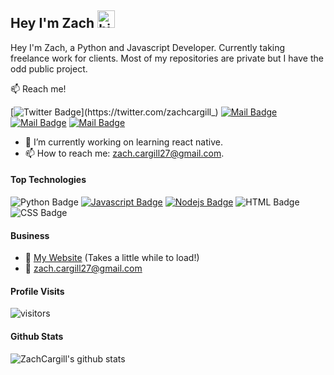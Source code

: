 ## Hey I'm Zach <img src="https://user-images.githubusercontent.com/1303154/88677602-1635ba80-d120-11ea-84d8-d263ba5fc3c0.gif" width="28px" alt="hi">

Hey I'm Zach, a Python and Javascript Developer. Currently taking freelance work for clients. Most of my repositories are private but I have the odd public project.

:mailbox: Reach me!

[![Twitter Badge](https://img.shields.io/badge/-@zachcargill_-1ca0f1?style=flat&labelColor=1ca0f1&logo=twitter&logoColor=white&link=https://twitter.com/zachcargill_)](https://twitter.com/zachcargill_) [![Mail Badge](https://img.shields.io/badge/-Sandal-e74c3c?style=flat&labelColor=e74c3c&logo=youtube&logoColor=white)](https://www.youtube.com/channel/UCKKHkFHz4UQKYulN3k7uliA) [![Mail Badge](https://img.shields.io/badge/-@zachcargill-e84393?style=flat&labelColor=e84393&logo=instagram&logoColor=white)](https://instagram.com/zachcargill) [![Mail Badge](https://img.shields.io/badge/-zachcargill-c0392b?style=flat&labelColor=c0392b&logo=gmail&logoColor=white)](mailto:zach.cargill27@gmail.com)

<!-- TODO: Add last video link -->

- 🔭 I’m currently working on learning react native.
- 📫 How to reach me: zach.cargill27@gmail.com.

#### Top Technologies

<!-- TODO: Make technologies links takes you to repositories -->

![Python Badge](https://img.shields.io/badge/-Python-4584b6?style=for-the-badge&labelColor=black&logo=python&logoColor=4584b6) [![Javascript Badge](https://img.shields.io/badge/-Javascript-F0DB4F?style=for-the-badge&labelColor=black&logo=javascript&logoColor=F0DB4F)](#)  [![Nodejs Badge](https://img.shields.io/badge/-Nodejs-3C873A?style=for-the-badge&labelColor=black&logo=node.js&logoColor=3C873A)](#) ![HTML Badge](https://img.shields.io/badge/-HTML-e34c26?style=for-the-badge&labelColor=black&logo=html5&logoColor=e34c26) ![CSS Badge](https://img.shields.io/badge/-CSS-264de4?style=for-the-badge&labelColor=black&logo=css3&logoColor=264de4)

#### Business
- :paperclip: [My Website](https://zachcargill.com/) (Takes a little while to load!)
- :email: zach.cargill27@gmail.com


#### Profile Visits 

 ![visitors](https://visitor-badge.glitch.me/badge?page_id=SandalDev.SandalDev)

#### Github Stats
 ![ZachCargill's github stats](https://github-readme-stats.vercel.app/api?username=ZachCargill&hide=contribs,prs&theme=tokyonight)


